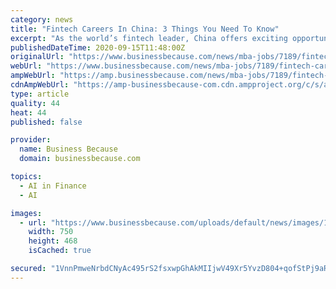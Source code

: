```yaml
---
category: news
title: "Fintech Careers In China: 3 Things You Need To Know"
excerpt: "As the world’s fintech leader, China offers exciting opportunities for financial professionals. Here are some important things to know before you launch your fintech career in China"
publishedDateTime: 2020-09-15T11:48:00Z
originalUrl: "https://www.businessbecause.com/news/mba-jobs/7189/fintech-careers-in-china?sponsored"
webUrl: "https://www.businessbecause.com/news/mba-jobs/7189/fintech-careers-in-china?sponsored"
ampWebUrl: "https://amp.businessbecause.com/news/mba-jobs/7189/fintech-careers-in-china?sponsored"
cdnAmpWebUrl: "https://amp-businessbecause-com.cdn.ampproject.org/c/s/amp.businessbecause.com/news/mba-jobs/7189/fintech-careers-in-china?sponsored"
type: article
quality: 44
heat: 44
published: false

provider:
  name: Business Because
  domain: businessbecause.com

topics:
  - AI in Finance
  - AI

images:
  - url: "https://www.businessbecause.com/uploads/default/news/images/1599574931.png"
    width: 750
    height: 468
    isCached: true

secured: "1VnnPmweNrbdCNyAc495rS2fsxwpGhAkMIIjwV49Xr5YvzD804+qofStPj9aRJgBY6Dt1KPH1UYBu/G8cgWqBt0r+OMkQHSleaKTVkvldDdwD3vBXAehwwl61hroiBXH/ES35tYKI0NSgpilIT4KF5xrPVFgK6PUtyXPYHEfiaNspczmvZbdx4Vf4Dg60+OAu/OKeIqEj8SHxkJTm6M4Dq7/qrtk4HR10kF/3G3rMn13/uqhouRyij2Q+j/K1Kgp0ARp+6mI8efa6+gvqeXPWpLQ0M+R97NFtUkwcPazMjF2FQlM8k5JtaMVPHxeUq8sKJEzZvDlfd5ibIROK3I31m73HQvFsKVJDdSrXYiV9Ak=;m6I1wOw3LWhytwIXI9zdzg=="
---
```


